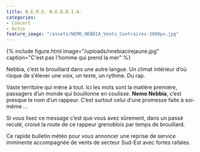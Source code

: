 ```yaml
---
title: N.E.M.O. N.E.B.B.I.A.
categories:
- Concert 
- Actus
feature_image: "/assets/NEMO_NEBBIA_Vents_Contraires-3000px.jpg"
---
```



{% include figure.html image="/uploads/nnebiacirejaune.jpg" caption="C'est pas l'homme qui prend la mer" %}

<span style="font-style:em;">Nebbia</span>, c’est le brouillard dans une autre langue. Un climat intérieur d’où risque de s’élever une voix, un texte, un rythme. Du rap. 

Vaste territoire qui mène à tout. Ici les mots sont la matière première, passagers d’un monde  qui bouillonne en coulisse. <span style="font-weight:bold;">Nemo Nebbia</span>, c’est presque le nom d’un rappeur. C’est surtout celui d’une promesse faite à soi-même ...


Si vous lisez ce message c’est que vous avez sûrement, dans un passé reculé, croisé la route de ce rappeur grenoblois par temps de brouillard.

Ce rapide bulletin météo pour vous annoncer une reprise de service imminente accompagnée de vents de secteur Sud-Est avec fortes rafales.




<!-- for s in 16 32 96 120 144 180 512 1024; do convert assets/logos/Nemo-Nebbia_vectorise_noir.png -resize $s assets/logos/logo@${s}px.png ; done -->
